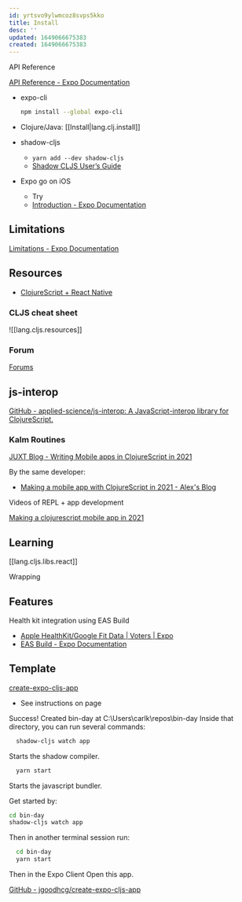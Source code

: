 ```yaml
---
id: yrtsvo9ylwmcoz8svps5kko
title: Install
desc: ''
updated: 1649066675383
created: 1649066675383
---
```

API Reference

[API Reference - Expo Documentation](https://docs.expo.dev/versions/latest/)


- expo-cli

  ```bash
  npm install --global expo-cli
  ```

- Clojure/Java: [[Install|lang.clj.install]]

- shadow-cljs
  - `yarn add --dev shadow-cljs`
  - [Shadow CLJS User&#8217;s Guide](https://shadow-cljs.github.io/docs/UsersGuide.html#_installation)

- Expo go on iOS
  - Try
  - [Introduction - Expo Documentation](https://docs.expo.dev/development/introduction/)

## Limitations

[Limitations - Expo Documentation](https://docs.expo.dev/introduction/why-not-expo/)

## Resources

- [ClojureScript + React Native](https://cljsrn.org/)

### CLJS cheat sheet

![[lang.cljs.resources]]

### Forum

[Forums](https://forums.expo.dev/)


## js-interop

[GitHub - applied-science/js-interop: A JavaScript-interop library for ClojureScript.](https://github.com/applied-science/js-interop)

### Kalm Routines

[JUXT Blog - Writing Mobile apps in ClojureScript in 2021](https://www.juxt.pro/blog/clojurescript-native-apps-2021)

By the same developer:

- [Making a mobile app with ClojureScript in 2021 - Alex's Blog](https://www.armincerf.com/2021/07/making-a-mobile-app-with-clojurescript-in-2021)

Videos of REPL + app development

[Making a clojurescript mobile app in 2021](https://www.youtube.com/playlist?list=PLHwZuyvdryX34MXqiq9Jb_NaQE0bvgxgw)

## Learning

[[lang.cljs.libs.react]]

Wrapping


## Features

Health kit integration using EAS Build
- [Apple HealthKit/Google Fit Data | Voters | Expo](https://expo.canny.io/feature-requests/p/apple-healthkitgoogle-fit-data)
- [EAS Build - Expo Documentation](https://docs.expo.dev/build/introduction/)

## Template

[create-expo-cljs-app](https://www.npmjs.com/package/create-expo-cljs-app)
- See instructions on page


Success! Created bin-day at C:\Users\carlk\repos\bin-day
Inside that directory, you can run several commands:

```bash
  shadow-cljs watch app
```

Starts the shadow compiler.

```bash
  yarn start
```

Starts the javascript bundler.

Get started by:
```bash
cd bin-day
shadow-cljs watch app
```

Then in another terminal session run:

```bash
  cd bin-day
  yarn start
```

Then in the Expo Client Open this app.

[GitHub - jgoodhcg/create-expo-cljs-app](https://github.com/jgoodhcg/create-expo-cljs-app#readme)